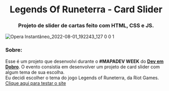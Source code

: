 <h1 align="center">Legends Of Runeterra - Card Slider</h1>
<h3 align="center">Projeto de slider de cartas feito com HTML, CSS e JS.</h3>

![Opera Instantâneo_2022-08-01_192243_127 0 0 1](https://user-images.githubusercontent.com/101012380/182256663-b391da0f-5066-4796-997b-a7c5ff47ef4f.png)
### Sobre:
Esse é um projeto que desenvolvi durante o **#MAPADEV WEEK** do <a href="https://youtube.com/Dev em Dobro" target="_blank">**Dev em Dobro**</a>. O evento consistia em desenvolver um projeto de card slider com algum tema de sua escolha.
<br>
Eu decidi escolher o tema do jogo Legends of Runeterra, da Riot Games.<br>
<a href="https://jhonfxa.github.io/Legends-of-Runeterra-card-slider/" target="_blank">Clique aqui para testar o site</a>
